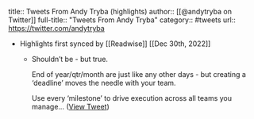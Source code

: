 title:: Tweets From Andy Tryba (highlights)
author:: [[@andytryba on Twitter]]
full-title:: "Tweets From Andy Tryba"
category:: #tweets
url:: https://twitter.com/andytryba

- Highlights first synced by [[Readwise]] [[Dec 30th, 2022]]
	- Shouldn’t be - but true.  
	  
	  End of year/qtr/month are just like any other days - but creating a ‘deadline’ moves the needle with your team. 
	  
	  Use every ‘milestone’ to drive execution across all teams you manage… ([View Tweet](https://twitter.com/andytryba/status/1608545850095202304))